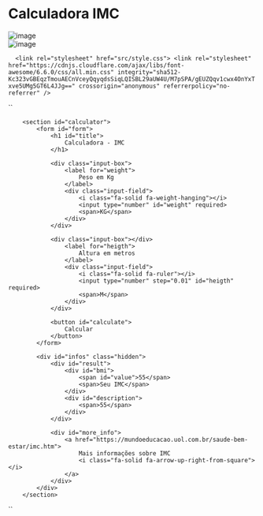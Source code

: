 # Calculadora IMC

![image](https://github.com/user-attachments/assets/6df91465-aa74-4325-97d5-0e7e1cbcecde)
<br>
![image](https://github.com/user-attachments/assets/05bc3e36-0a1c-4831-afa9-74748586086f)

``   <link rel="stylesheet" href="src/style.css">
    <link rel="stylesheet" href="https://cdnjs.cloudflare.com/ajax/libs/font-awesome/6.6.0/css/all.min.css" integrity="sha512-Kc323vGBEqzTmouAECnVceyQqyqdsSiqLQISBL29aUW4U/M7pSPA/gEUZQqv1cwx4OnYxTxve5UMg5GT6L4JJg==" crossorigin="anonymous" referrerpolicy="no-referrer" />
``

``
<main id="container">
        

        <section id="calculator">
            <form id="form">
                <h1 id="title">
                    Calculadora - IMC
                </h1>

                <div class="input-box">
                    <label for="weight">
                        Peso em Kg
                    </label>
                    <div class="input-field">
                        <i class="fa-solid fa-weight-hanging"></i>
                        <input type="number" id="weight" required>
                        <span>KG</span>
                    </div>
                </div>

                <div class="input-box"></div>
                    <label for="heigth">
                        Altura em metros
                    </label>
                    <div class="input-field">
                        <i class="fa-solid fa-ruler"></i>
                        <input type="number" step="0.01" id="heigth" required>
                        <span>M</span>
                    </div>
                </div>

                <button id="calculate">
                    Calcular
                </button>
            </form>

            <div id="infos" class="hidden">
                <div id="result">
                    <div id="bmi">
                        <span id="value">55</span>
                        <span>Seu IMC</span>
                    </div>
                    <div id="description">
                        <span>55</span>
                    </div>
                </div>

                <div id="more_info">
                    <a href="https://mundoeducacao.uol.com.br/saude-bem-estar/imc.htm">
                        Mais informações sobre IMC
                        <i class="fa-solid fa-arrow-up-right-from-square"></i>
                    </a>
                </div>
            </div>
        </section>
   </main>


   <script src="src/script.js"></script>

``
